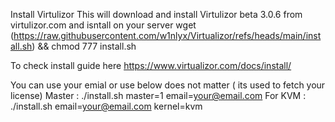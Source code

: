 Install Virtulizor
This will download and install Virtulizor beta 3.0.6 from virtulizor.com and isntall on your server
wget (https://raw.githubusercontent.com/w1nlyx/Virtualizor/refs/heads/main/install.sh) && chmod 777 install.sh

To check install guide here https://www.virtualizor.com/docs/install/

You can use your emial or use below does not matter ( its used to fetch your license)
Master : ./install.sh master=1 email=your@email.com
For KVM : ./install.sh email=your@email.com kernel=kvm
